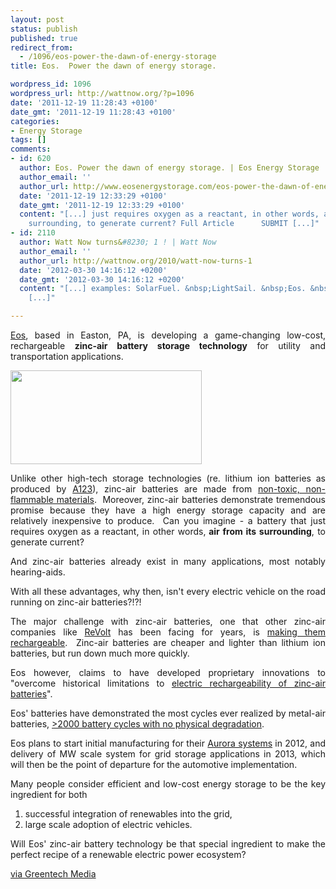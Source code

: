 ```yaml
---
layout: post
status: publish
published: true
redirect_from:
  - /1096/eos-power-the-dawn-of-energy-storage
title: Eos.  Power the dawn of energy storage.

wordpress_id: 1096
wordpress_url: http://wattnow.org/?p=1096
date: '2011-12-19 11:28:43 +0100'
date_gmt: '2011-12-19 11:28:43 +0100'
categories:
- Energy Storage
tags: []
comments:
- id: 620
  author: Eos. Power the dawn of energy storage. | Eos Energy Storage
  author_email: ''
  author_url: http://www.eosenergystorage.com/eos-power-the-dawn-of-energy-storage
  date: '2011-12-19 12:33:29 +0100'
  date_gmt: '2011-12-19 12:33:29 +0100'
  content: "[...] just requires oxygen as a reactant, in other words, air from its
    surrounding, to generate current? Full Article      SUBMIT [...]"
- id: 2110
  author: Watt Now turns&#8230; 1 ! | Watt Now
  author_email: ''
  author_url: http://wattnow.org/2010/watt-now-turns-1
  date: '2012-03-30 14:16:12 +0200'
  date_gmt: '2012-03-30 14:16:12 +0200'
  content: "[...] examples: SolarFuel. &nbsp;LightSail. &nbsp;Eos. &nbsp;Better Place.
    [...]"

---
```

<p style="text-align: justify;"><a href="http://www.eosenergystorage.com/">Eos</a>, based in Easton, PA, is developing a game-changing low-cost, rechargeable&nbsp;<strong>zinc-air battery storage technology</strong> for utility and transportation applications.</p>
<p style="text-align: justify;"><a href="http://www.eosenergystorage.com/"><img class="size-full wp-image-1097 alignnone" title="eoslogo" src="{{ 'assets/from-wordpress/uploads/2011/12/eoslogo.png' | relative_url }}" alt="" width="306" height="150" /></a></p>
<p style="text-align: justify;">Unlike other high-tech storage technologies (re. lithium ion batteries as produced by <a title="A123.  Game changing energy storage solutions." href="http://wattnow.org/728/a123-game-changing-energy-storage-solutions">A123</a>), zinc-air batteries are made from <a href="http://en.wikipedia.org/wiki/Zinc%E2%80%93air_battery">non-toxic, non-flammable materials</a>. &nbsp;Moreover, zinc-air batteries demonstrate tremendous promise because they have a high energy storage capacity and are relatively inexpensive to produce. &nbsp;Can you imagine - a battery that just requires oxygen as a reactant, in other words,<strong> air from its surrounding</strong>, to generate current?</p>
<p style="text-align: justify;">And zinc-air batteries already exist in many applications, most notably hearing-aids.</p>
<p style="text-align: justify;">With all these advantages, why then, isn't every electric vehicle on the road running on zinc-air batteries?!?!</p>
<p style="text-align: justify;">The major challenge with zinc-air batteries, one that other zinc-air companies like <a href="http://www.revolttechnology.com/">ReVolt</a>&nbsp;has been facing for years, is <a href="http://technologyreview.in/business/23812/page1/">making them rechargeable</a>. &nbsp;Zinc-air batteries are cheaper and lighter than lithium ion batteries, but run down much more quickly.</p>
<p style="text-align: justify;">Eos however, claims to have developed proprietary innovations to "overcome historical limitations to <a href="http://www.eosenergystorage.com/technology">electric rechargeability of zinc-air batteries</a>".</p>
<p style="text-align: justify;">Eos' batteries have demonstrated the most cycles ever realized by metal-air batteries, <a href="http://www.eosenergystorage.com/technology">>2000 battery cycles with no physical degradation</a>.</p>
<p style="text-align: justify;">Eos plans to start initial manufacturing for their&nbsp;<a href="http://www.eosenergystorage.com/products">Aurora systems</a> in 2012, and delivery of MW scale system for grid storage applications in 2013, which will then be the point of departure for the automotive implementation.</p>
<p style="text-align: justify;">Many people consider efficient and low-cost energy storage to be the key ingredient for both</p>
<ol style="text-align: justify;">
<li>successful integration of renewables into the grid,</li>
<li>large scale adoption of electric vehicles.</li>
</ol>
<p style="text-align: justify;">Will Eos' zinc-air battery technology be that special ingredient to make the perfect recipe of a renewable electric power ecosystem?</p>
<p style="text-align: justify;"><a href="https://www.greentechmedia.com/articles/read/Eos-Energy-Storage-Looking-to-Disrupt-Grid-Scale-Batteries-with-Zinc">via Greentech Media</a></p>
